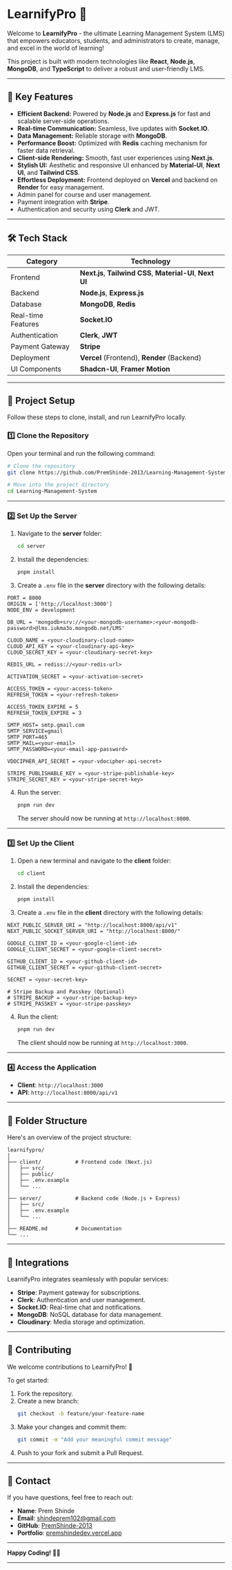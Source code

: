 
# LearnifyPro 🚀

Welcome to **LearnifyPro** - the ultimate Learning Management System (LMS) that empowers educators, students, and administrators to create, manage, and excel in the world of learning!

This project is built with modern technologies like **React**, **Node.js**, **MongoDB**, and **TypeScript** to deliver a robust and user-friendly LMS.

---

## 🚀 **Key Features**
- **Efficient Backend:** Powered by **Node.js** and **Express.js** for fast and scalable server-side operations.
- **Real-time Communication:** Seamless, live updates with **Socket.IO**.
- **Data Management:** Reliable storage with **MongoDB**.
- **Performance Boost:** Optimized with **Redis** caching mechanism for faster data retrieval.
- **Client-side Rendering:** Smooth, fast user experiences using **Next.js**.
- **Stylish UI:** Aesthetic and responsive UI enhanced by **Material-UI**, **Next UI**, and **Tailwind CSS**.
- **Effortless Deployment:** Frontend deployed on **Vercel** and backend on **Render** for easy management.
- Admin panel for course and user management.
- Payment integration with **Stripe**.
- Authentication and security using **Clerk** and JWT.

---

## 🛠️ **Tech Stack**

| **Category**        | **Technology**                |
|---------------------|--------------------------------|
| Frontend            | **Next.js**, **Tailwind CSS**, **Material-UI**, **Next UI** |
| Backend             | **Node.js**, **Express.js**    |
| Database            | **MongoDB**, **Redis**         |
| Real-time Features  | **Socket.IO**                  |
| Authentication      | **Clerk**, **JWT**             |
| Payment Gateway     | **Stripe**                     |
| Deployment          | **Vercel** (Frontend), **Render** (Backend) |
| UI Components       | **Shadcn-UI**, **Framer Motion** |

---

## 🎯 **Project Setup**

Follow these steps to clone, install, and run LearnifyPro locally.

### 1️⃣ **Clone the Repository**

Open your terminal and run the following command:

```bash
# Clone the repository
git clone https://github.com/PremShinde-2013/Learning-Management-System.git

# Move into the project directory
cd Learning-Management-System
```

---

### 2️⃣ **Set Up the Server**

1. Navigate to the **server** folder:
   ```bash
   cd server
   ```
2. Install the dependencies:
   ```bash
   pnpm install
   ```
3. Create a `.env` file in the **server** directory with the following details:

```dotenv
PORT = 8000
ORIGIN = ['http://localhost:3000']
NODE_ENV = development

DB_URL = 'mongodb+srv://<your-mongodb-username>:<your-mongodb-password>@lms.iukma3o.mongodb.net/LMS'

CLOUD_NAME = <your-cloudinary-cloud-name>
CLOUD_API_KEY = <your-cloudinary-api-key>
CLOUD_SECRET_KEY = <your-cloudinary-secret-key>

REDIS_URL = rediss://<your-redis-url>

ACTIVATION_SECRET = <your-activation-secret>

ACCESS_TOKEN = <your-access-token>
REFRESH_TOKEN = <your-refresh-token>

ACCESS_TOKEN_EXPIRE = 5
REFRESH_TOKEN_EXPIRE = 3

SMTP_HOST= smtp.gmail.com
SMTP_SERVICE=gmail
SMTP_PORT=465
SMTP_MAIL=<your-email>
SMTP_PASSWORD=<your-email-app-password>

VDOCIPHER_API_SECRET = <your-vdocipher-api-secret>

STRIPE_PUBLISHABLE_KEY = <your-stripe-publishable-key>
STRIPE_SECRET_KEY = <your-stripe-secret-key>
```

4. Run the server:
   ```bash
   pnpm run dev
   ```
   The server should now be running at `http://localhost:8000`.

---

### 3️⃣ **Set Up the Client**

1. Open a new terminal and navigate to the **client** folder:
   ```bash
   cd client
   ```
2. Install the dependencies:
   ```bash
   pnpm install
   ```
3. Create a `.env` file in the **client** directory with the following details:

```dotenv
NEXT_PUBLIC_SERVER_URI = "http://localhost:8000/api/v1"
NEXT_PUBLIC_SOCKET_SERVER_URI = "http://localhost:8000/"

GOOGLE_CLIENT_ID = <your-google-client-id>
GOOGLE_CLIENT_SECRET = <your-google-client-secret>

GITHUB_CLIENT_ID = <your-github-client-id>
GITHUB_CLIENT_SECRET = <your-github-client-secret>

SECRET = <your-secret-key>

# Stripe Backup and Passkey (Optional)
# STRIPE_BACKUP = <your-stripe-backup-key>
# STRIPE_PASSKEY = <your-stripe-passkey>
```

4. Run the client:
   ```bash
   pnpm run dev
   ```
   The client should now be running at `http://localhost:3000`.

---

### 4️⃣ **Access the Application**

- **Client**: `http://localhost:3000`
- **API**: `http://localhost:8000/api/v1`

---

## 🌟 **Folder Structure**

Here's an overview of the project structure:

```plaintext
learnifypro/
│
├── client/           # Frontend code (Next.js)
│   ├── src/
│   ├── public/
│   ├── .env.example
│   └── ...
│
├── server/           # Backend code (Node.js + Express)
│   ├── src/
│   ├── .env.example
│   └── ...
│
├── README.md         # Documentation
└── ...
```

---

## 🧩 **Integrations**
LearnifyPro integrates seamlessly with popular services:

- **Stripe**: Payment gateway for subscriptions.
- **Clerk**: Authentication and user management.
- **Socket.IO**: Real-time chat and notifications.
- **MongoDB**: NoSQL database for data management.
- **Cloudinary**: Media storage and optimization.

---

## 🤝 **Contributing**

We welcome contributions to LearnifyPro! 🎉

To get started:
1. Fork the repository.
2. Create a new branch:
   ```bash
   git checkout -b feature/your-feature-name
   ```
3. Make your changes and commit them:
   ```bash
   git commit -m "Add your meaningful commit message"
   ```
4. Push to your fork and submit a Pull Request.

---

## 📧 **Contact**

If you have questions, feel free to reach out:

- **Name**: Prem Shinde  
- **Email**: [shindeprem102@gmail.com](mailto:shindeprem102@gmail.com)
- **GitHub**: [PremShinde-2013](https://github.com/PremShinde-2013)
- **Portfolio**: [premshindedev.vercel.app](https://premshindedev.vercel.app/)

---


**Happy Coding! 🎉🚀**

---

